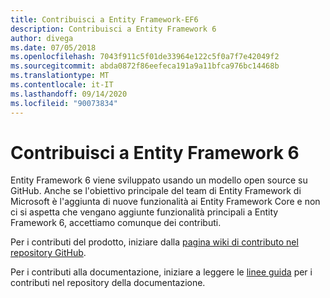 ```yaml
---
title: Contribuisci a Entity Framework-EF6
description: Contribuisci a Entity Framework 6
author: divega
ms.date: 07/05/2018
ms.openlocfilehash: 7043f911c5f01de33964e122c5f0a7f7e42049f2
ms.sourcegitcommit: abda0872f86eefeca191a9a11bfca976bc14468b
ms.translationtype: MT
ms.contentlocale: it-IT
ms.lasthandoff: 09/14/2020
ms.locfileid: "90073834"
---
```

# <a name="contribute-to-entity-framework-6"></a>Contribuisci a Entity Framework 6
Entity Framework 6 viene sviluppato usando un modello open source su GitHub. Anche se l'obiettivo principale del team di Entity Framework di Microsoft è l'aggiunta di nuove funzionalità ai Entity Framework Core e non ci si aspetta che vengano aggiunte funzionalità principali a Entity Framework 6, accettiamo comunque dei contributi.

Per i contributi del prodotto, iniziare dalla [pagina wiki di contributo nel repository GitHub](https://github.com/aspnet/EntityFramework6/wiki/Contributing).

Per i contributi alla documentazione, iniziare a leggere le [linee guida](https://github.com/dotnet/EntityFramework.Docs/blob/master/CONTRIBUTING.md) per i contributi nel repository della documentazione.
